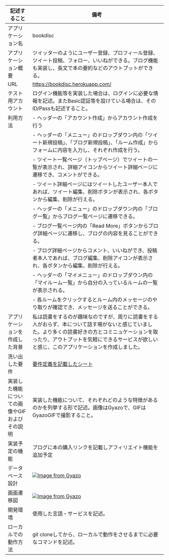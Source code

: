 | 記述すること | 備考 |
| - | - |
| アプリケーション名 | bookdisc |
| アプリケーション概要 | ツイッターのようにユーザー登録、プロフィール登録、ツイート投稿、フォロー、いいねができる。ブログ機能も実装し、長文で本の要約などのアウトプットができる。 |
| URL | https://bookdisc.herokuapp.com/ |
| テスト用アカウント | ログイン機能等を実装した場合は、ログインに必要な情報を記述。またBasic認証等を設けている場合は、そのID/Passも記述すること。 |
| 利用方法 | - ヘッダーの「アカウント作成」からアカウント作成を行う |
|         | - ヘッダーの「メニュー」のドロップダウン内の「ツイート新規投稿」、「ブログ新規投稿」、「ルーム作成」からフォームに内容を入力し、それぞれ作成を行う。 |
|         | - ツイート一覧ページ（トップページ）でツイートの一覧が表示され、詳細アイコンからツイート詳細ページに遷移でき、コメントができる。 |
|         | - ツイート詳細ページにはツイートしたユーザー本人であれば、ツイート編集、削除ボタンが表示され、各ボタンから編集、削除が行える。 |
|         | - ヘッダーの「メニュー」のドロップダウン内の「ブログ一覧」からブログ一覧ページに遷移できる。 |
|         | - ブログ一覧ページ内の「Read More」ボタンからブログ詳細ページに遷移し、ブログの内容を見ることができる。 |
|         | - ブログ詳細ページからコメント、いいねができ、投稿者本人であれば、ブログ編集、削除アイコンが表示され、各ボタンから編集、削除が行える。 |
|         | - ヘッダーの「マイメニュー」のドロップダウン内の「マイルーム一覧」から自分の入っているルームの一覧が表示される。 |
|         | - 各ルームをクリックするとルーム内のメッセージのやり取りが確認でき、メッセージを送ることができる。 |
| アプリケーションを作成した背景 | 私は読書をするのが趣味なのですが、周りに読書をする人がおらず、本について話す場がないと感じていました。より多くの読書好きの方とコミニュケーションを取ったり、アウトプットを気軽にできるサービスが欲しいと感じ、このアプリケーションを作成しました。 |
| 洗い出した要件 | [要件定義を記載したシート](https://docs.google.com/spreadsheets/d/1Bh3J4-rOjwt-zblmZBulAmzFeZei9AUFX0dPWhaeXDQ/edit#gid=982722306) |
| 実装した機能についての画像やGIFおよびその説明 | 実装した機能について、それぞれどのような特徴があるのかを列挙する形で記述。画像はGyazoで、GIFはGyazoGIFで撮影すること。 |
| 実装予定の機能 | ブログに本の購入リンクを記載しアフィリエイト機能を追加予定 |
| データベース設計 | [![Image from Gyazo](https://i.gyazo.com/759d06cd3c05f885953263a1bf5d0646.png)](https://gyazo.com/759d06cd3c05f885953263a1bf5d0646) |
| 画面遷移図 | [![Image from Gyazo](https://i.gyazo.com/d3b22fc00b0030abc233013d1ecbeda3.png)](https://gyazo.com/d3b22fc00b0030abc233013d1ecbeda3) |
| 開発環境 | 使用した言語・サービスを記述。 |
| ローカルでの動作方法 | git cloneしてから、ローカルで動作をさせるまでに必要なコマンドを記述。 |







